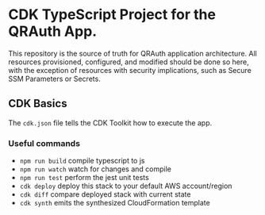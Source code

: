 # CDK TypeScript Project for the QRAuth App.

This repository is the source of truth for QRAuth application architecture.
All resources provisioned, configured, and modified should be done so here,
with the exception of resources with security implications, such as
Secure SSM Parameters or Secrets.

## CDK Basics

The `cdk.json` file tells the CDK Toolkit how to execute the app.

### Useful commands

* `npm run build`   compile typescript to js
* `npm run watch`   watch for changes and compile
* `npm run test`    perform the jest unit tests
* `cdk deploy`      deploy this stack to your default AWS account/region
* `cdk diff`        compare deployed stack with current state
* `cdk synth`       emits the synthesized CloudFormation template